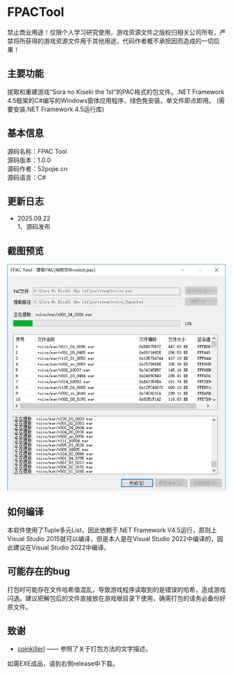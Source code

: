 # FPACTool

禁止商业用途！仅限个人学习研究使用，游戏资源文件之版权归相关公司所有，严禁将所获得的游戏资源文件用于其他用途，代码作者概不承担因而造成的一切后果！

## 主要功能  
提取和重建游戏“Sora no Kiseki the 1st”的PAC格式的包文件。.NET Framework 4.5框架的C#编写的Windows窗体应用程序，绿色免安装，单文件即点即用。
(需要安装.NET Framework 4.5运行库)

## 基本信息
源码名称：FPAC Tool   
源码版本：1.0.0  
源码作者：52pojie.cn  
源码语言：C#  

## 更新日志  
- 2025.09.22   
1、源码发布  

## 截图预览  
![使用效果](https://github.com/xingshen60771/FPACTool/blob/master/Screenshot/Screenshot.png)  

## 如何编译  
本软件使用了Tuple多元List，因此依赖于.NET Framework V4.5运行，原则上Visual Studio 2015就可以编译，但是本人是在Visual Studio 2022中编译的，因此建议在Visual Studio 2022中编译。  

## 可能存在的bug  
打包时可能存在文件哈希值混乱，导致游戏程序读取到的是错误的哈希，造成游戏闪退。建议把解包后的文件直接放在游戏根目录下使用，确需打包的请务必备份好原文件。

## 致谢
- [coinkillerl](https://github.com/coinkillerl/FPACker/edit/master/README.md)   —— 参照了关于打包方法的文字描述。

如需EXE成品，请到右侧release中下载。
